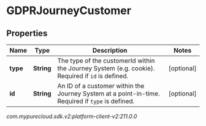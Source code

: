 # GDPRJourneyCustomer


## Properties

| Name | Type | Description | Notes |
| ------------ | ------------- | ------------- | ------------- |
| **type** | **String** | The type of the customerId within the Journey System (e.g. cookie). Required if `id` is defined. |  [optional] |
| **id** | **String** | An ID of a customer within the Journey System at a point-in-time. Required if `type` is defined. |  [optional] |




_com.mypurecloud.sdk.v2:platform-client-v2:211.0.0_
